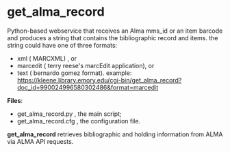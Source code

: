 # get_alma_record
Python-based webservice that receives an Alma mms_id or an item barcode and
produces a string that contains the bibliographic record and items.
the string could have one of three formats:
  - xml ( MARCXML)  , or
  - marcedit ( terry reese's marcEdit application), or
  - text ( bernardo gomez format).
  example:
   https://kleene.library.emory.edu/cgi-bin/get_alma_record?doc_id=990024996580302486&format=marcedit 

**Files**: 
   - get_alma_record.py , the main script;
   - get_alma_record.cfg , the configuration file.

**get_alma_record** retrieves bibliographic and holding information from 
ALMA via ALMA API requests. 
